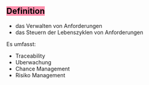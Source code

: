 
## <mark style="background: #FF5582A6;">Definition</mark>

- das Verwalten von Anforderungen
- das Steuern der Lebenszyklen von Anforderungen


Es umfasst:
- Traceability
- Uberwachung
- Chance Management
- Risiko Management